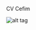 CV Cefim

![alt tag](https://user-images.githubusercontent.com/78041725/116267542-cce0cd00-a77c-11eb-8dd6-52f0cd9dbce1.png)
